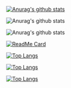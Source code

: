 [![Anurag's github stats](https://github-readme-stats.vercel.app/api?username=pommespeter)](https://github.com/anuraghazra/github-readme-stats)

<!-- hide -->
![Anurag's github stats](https://github-readme-stats.vercel.app/api?username=pommespeter&hide=contribs,prs,issues)

![Anurag's github stats](https://github-readme-stats.vercel.app/api?username=pommespeter&show_icons=true&theme=tokyonight)


[![ReadMe Card](https://github-readme-stats.vercel.app/api/pin/?username=pommespeter&repo=Daily-Note-app)](https://github.com/anuraghazra/github-readme-stats)

[![Top Langs](https://github-readme-stats.vercel.app/api/top-langs/?username=pommespeter)](https://github.com/anuraghazra/github-readme-stats)


[![Top Langs](https://github-readme-stats.vercel.app/api/top-langs/?username=pommespeter&langs_count=8)](https://github.com/anuraghazra/github-readme-stats)

[![Top Langs](https://github-readme-stats.vercel.app/api/top-langs/?username=pommespeter&layout=compact)](https://github.com/anuraghazra/github-readme-stats)